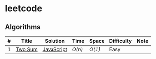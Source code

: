 # leetcode

## Algorithms
|  #  | Title           |  Solution       |  Time           | Space           | Difficulty    | Note|
|-----|---------------- | --------------- | --------------- | --------------- | ------------- |-----|
1 | [Two Sum](https://leetcode.com/problems/two-sum/description/) | [JavaScript](./javascript/algorithms/1_two_sumjs) | _O(n)_ | _O(1)_ | Easy ||

